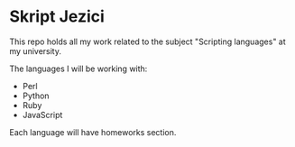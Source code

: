 # Skript Jezici

This repo holds all my work related to the subject "Scripting languages" at my university.

The languages I will be working with:
* Perl
* Python
* Ruby
* JavaScript

Each language will have homeworks section.

